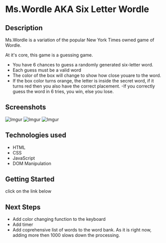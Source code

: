 # Ms.Wordle AKA Six Letter Wordle

## Description

Ms.Wordle is a variation of the popular New York Times owned game of Wordle.

At it's core, this game is a guessing game.

- You have 6 chances to guess a randomly generated six-letter word.
- Each guess must be a valid word
- The color of the box will change to show how close youare to the word.
- If the box color turns orange, the letter is inside the secret word, if it turns red then you also have the correct placement.
-If you correctly guess the word in 6 tries, you win, else you lose.

## Screenshots

 ![Imgur](https://i.imgur.com/Zq7fgrj.png)
 ![Imgur](https://i.imgur.com/Zq7fgrj.png)
 ![Imgur](https://i.imgur.com/NMwUlg9.png)

## Technologies used

- HTML
- CSS
- JavaScript
- DOM Manipulation

## Getting Started

click on the link below

## Next Steps

- Add color changing function to the keyboard
- Add timer
- Add coprehensive list of words to the word bank. As it is right now, adding more then 1000 slows down the processing. 
